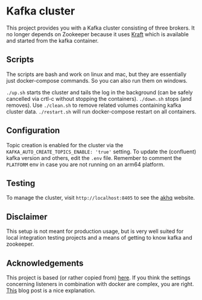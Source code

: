 # Kafka cluster

This project provides you with a Kafka cluster consisting of three brokers. It no longer depends on Zookeeper because it uses [Kraft](https://developer.confluent.io/learn/kraft/) which is available and started from the kafka container.

## Scripts

The scripts are bash and work on linux and mac, but they are essentially just docker-compose commands. So you can also run them on windows.

`./up.sh` starts the cluster and tails the log in the background (can be safely cancelled via crtl-c without stopping the containers).
`./down.sh` stops (and removes).
Use `./clean.sh` to remove related volumes containing kafka cluster data.
`./restart.sh` will run docker-compose restart on all containers.

## Configuration

Topic creation is enabled for the cluster via the `KAFKA_AUTO_CREATE_TOPICS_ENABLE: 'true'` setting.
To update the (confluent) kafka version and others, edit the `.env` file.
Remember to comment the `PLATFORM` env in case you are not running on an arm64 platform.

## Testing

To manage the cluster, visit `http://localhost:8405` to see the [akhq](https://akhq.io/) website.

## Disclaimer

This setup is not meant for production usage, but is very well suited for local integration testing projects and a means of getting to know kafka and zookeeper.

## Acknowledgements

This project is based (or rather copied from) [here](https://github.com/confluentinc/cp-all-in-one/tree/7.2.2-post/cp-all-in-one-kraft). If you think the settings concerning listeners in combination with docker are complex, you are right. [This](https://www.confluent.io/blog/kafka-listeners-explained/) blog post is a nice explanation.
